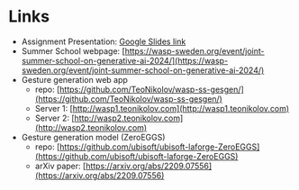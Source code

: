 # Links

- Assignment Presentation: [Google Slides link](https://docs.google.com/presentation/d/1pp3jrFte2qTUpDEIPm2zLy14wsXvToUzLamKIT4cfnI/edit#slide=id.g2f247a05353_0_63)
- Summer School webpage: [https://wasp-sweden.org/event/joint-summer-school-on-generative-ai-2024/](https://wasp-sweden.org/event/joint-summer-school-on-generative-ai-2024/)
- Gesture generation web app
    - repo: [https://github.com/TeoNikolov/wasp-ss-gesgen/](https://github.com/TeoNikolov/wasp-ss-gesgen/)
    - Server 1: [http://wasp1.teonikolov.com](http://wasp1.teonikolov.com)
    - Server 2: [http://wasp2.teonikolov.com](http://wasp2.teonikolov.com)
- Gesture generation model (ZeroEGGS)
    - repo: [https://github.com/ubisoft/ubisoft-laforge-ZeroEGGS](https://github.com/ubisoft/ubisoft-laforge-ZeroEGGS)
    - arXiv paper: [https://arxiv.org/abs/2209.07556](https://arxiv.org/abs/2209.07556)
